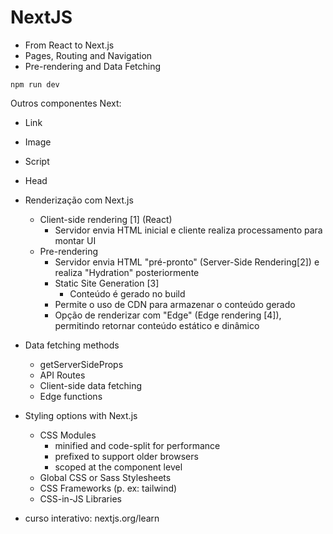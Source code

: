 # NextJS
- From React to Next.js
- Pages, Routing and Navigation
- Pre-rendering and Data Fetching

```shell
npm run dev
```

Outros componentes Next:
- Link
- Image
- Script
- Head

- Renderização com Next.js
    - Client-side rendering [1] (React)
        - Servidor envia HTML inicial e cliente realiza processamento para montar UI
    - Pre-rendering
        - Servidor envia HTML "pré-pronto" (Server-Side Rendering[2]) e realiza "Hydration" posteriormente
        - Static Site Generation [3]
            - Conteúdo é gerado no build
        - Permite o uso de CDN para armazenar o conteúdo gerado
        - Opção de renderizar com "Edge" (Edge rendering [4]), permitindo retornar conteúdo estático e dinâmico

- Data fetching methods
    - getServerSideProps
    - API Routes
    - Client-side data fetching
    - Edge functions

- Styling options with Next.js
    - CSS Modules
        - minified and code-split for performance
        - prefixed to support older browsers
        - scoped at the component level
    - Global CSS or Sass Stylesheets
    - CSS Frameworks (p. ex: tailwind)
    - CSS-in-JS Libraries

- curso interativo: nextjs.org/learn